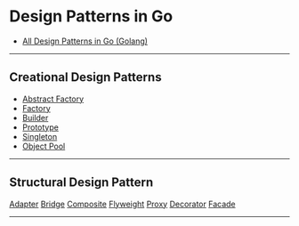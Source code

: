 
# Design Patterns in Go

* [All Design Patterns in Go (Golang)](https://golangbyexample.com/all-design-patterns-golang/)

***

## Creational Design Patterns

* [Abstract Factory]()
* [Factory]()
* [Builder]()
* [Prototype]()
* [Singleton]()
* [Object Pool]()

***

## Structural Design Pattern

[Adapter]()
[Bridge]()
[Composite]()
[Flyweight]()
[Proxy]()
[Decorator]()
[Facade]()

***
